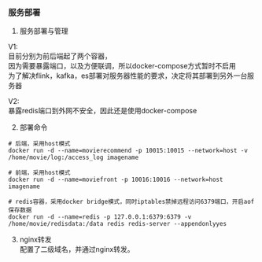 ### 服务部署

1. 服务部署与管理  

V1:  
目前分别为前后端起了两个容器，  
因为需要暴露端口，以及方便联调，所以docker-compose方式暂时不启用  
为了解决flink，kafka，es部署对服务器性能的要求，决定将其部署到另外一台服务器    

V2:  
暴露redis端口到外网不安全，因此还是使用docker-compose  

2. 部署命令  
```
# 后端，采用host模式
docker run -d --name=movierecommend -p 10015:10015 --network=host -v /home/movie/log:/access_log imagename

# 前端，采用host模式
docker run -d --name=moviefront -p 10016:10016 --network=host imagename

# redis容器，采用docker bridge模式，同时iptables禁掉远程访问6379端口，开启aof保存数据
docker run -d --name=redis -p 127.0.0.1:6379:6379 -v /home/movie/redisdata:/data redis redis-server --appendonlyyes
```

3. nginx转发  
配置了二级域名，并通过nginx转发。

